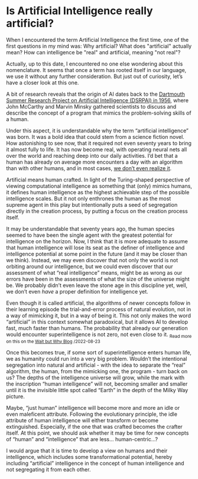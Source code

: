 # Is Artificial Intelligence really artificial?

When I encountered the term Artificial Intelligence the first time, one of the first questions in my mind was: Why artificial? What does "artificial" actually mean? How can intelligence be "real" and artificial, meaning "not real"? 

Actually, up to this date, I encountered no one else wondering about this nomenclature. It seems that once a term has rooted itself in our language, we use it without any further consideration. But just out of curiosity, let’s have a closer look at this one. 

A bit of research reveals that the origin of AI dates back to the [Dartmouth Summer Research Project on Artificial Intelligence (DSRPAI) in 1956](https://sitn.hms.harvard.edu/flash/2017/history-artificial-intelligence/), where John McCarthy and Marvin Minsky gathered scientists to discuss and describe the concept of a program that mimics the problem-solving skills of a human. 

Under this aspect, it is understandable why the term “artificial intelligence” was born. It was a bold idea that could stem from a science fiction novel. How astonishing to see now, that it required not even seventy years to bring it almost fully to life. It has now become real, with operating neural nets all over the world and reaching deep into our daily activities. I’d bet that a human has already on average more encounters a day with an algorithm than with other humans, and in most cases, [we don’t even realize it](https://www.forbes.com/sites/shephyken/2017/06/10/half-of-people-who-encounter-artificial-intelligence-dont-even-realize-it/?sh=464aa3d2745f). 

Artificial means human crafted. In light of the Turing-shaped perspective of viewing computational intelligence as something that (only) mimics humans, it defines human intelligence as the highest achievable step of the possible intelligence scales. But it not only enthrones the human as the most supreme agent in this play but intentionally puts a seed of segregation directly in the creation process, by putting a focus on the creation process itself.

It may be understandable that seventy years ago, the human species seemed to have been the single agent with the greatest potential for intelligence on the horizon. Now, I think that it is more adequate to assume that human intelligence will lose its seat as the definer of intelligence and intelligence potential at some point in the future (and it may be closer than we think). Instead, we may even discover that not only the world is not orbiting around our intelligence, but we could even discover that our assessment of what “real intelligence” means, might be as wrong as our errors have been in the assessments of what the size of the universe might be. We probably didn’t even leave the stone age in this discipline yet, well, we don’t even *have* a proper definition for intelligence yet. 

Even though it is called artificial, the algorithms of newer concepts follow in their learning episode the trial-and-error process of natural evolution, not in a way of mimicking it, but in a way of being it. This not only makes the word “artificial” in this context somewhat paradoxical, but it allows AI to develop fast, much faster than humans. The probability that already our generation would encounter superintelligence is not zero, not even close to it. <sub> Read more on this on the [Wait but Why Blog](https://waitbutwhy.com/2015/01/artificial-intelligence-revolution-2.html) /2022-08-23 </sub>

Once this becomes true, if some sort of superintelligence enters human life, we as humanity could run into a very big problem. Wouldn’t the intentional segregation into natural and artificial - with the idea to separate the “real” algorithm, the human, from the mimicking one, the program - turn back on us? The depths of the intelligence universe will grow, while the mark with the inscription “human intelligence” will not, becoming smaller and smaller until it is the invisible little spot called “Earth” in the depth of the Milky Way picture. 

Maybe, “just human” intelligence will become more and more an idle or even maleficent attribute. Following the evolutionary principle, the idle attribute of human intelligence will either transform or become extinguished. Especially, if the one that was crafted becomes the crafter itself. At this point, we should ask whether it may be time for new concepts of “human” and “intelligence” that are less... human-centric…? 

I would argue that it is time to develop a view on humans and their intelligence, which includes some transformational potential, hereby including “artificial” intelligence in the concept of human intelligence and not segregating it from each other. 

